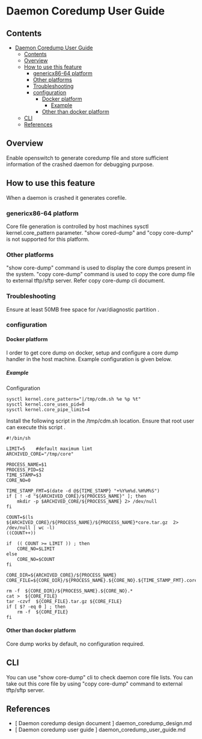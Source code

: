 # Daemon Coredump  User Guide

## Contents

- [Daemon Coredump  User Guide](#daemon-coredump-user-guide)
    - [Contents](#contents)
    - [Overview](#overview)
    - [How to use this feature](#how-to-use-this-feature)
        - [genericx86-64 platform](#genericx86-64-platform)
        - [Other platforms](#other-platforms)
        - [Troubleshooting](#troubleshooting)
        - [configuration](#configuration)
            - [Docker platform](#docker-platform)
                - [Example](#example)
            - [Other than docker platform](#other-than-docker-platform)
    - [CLI](#cli)
    - [References](#references)


## Overview
Enable openswitch to generate coredump file and store sufficient information of the crashed daemon for debugging purpose.

## How to use this feature
When a daemon is crashed it generates corefile.

### genericx86-64 platform
Core file generation is controlled by host machines sysctl kernel.core_pattern parameter.
"show cored-dump" and "copy core-dump" is not supported for this platform.

### Other platforms
"show core-dump" command is used to display the core dumps present in the system.
"copy core-dump" command is used to copy the core dump file to external tftp/sftp server. Refer copy core-dump cli document.

### Troubleshooting
Ensure at least 50MB free space for /var/diagnostic partition .

### configuration
#### Docker platform
I order to get core dump on docker, setup and configure a core dump handler in the host machine. Example configuration is given below.

##### Example
Configuration
```
sysctl kernel.core_pattern="|/tmp/cdm.sh %e %p %t"
sysctl kernel.core_uses_pid=0
sysctl kernel.core_pipe_limit=4
```

Install the following script in the /tmp/cdm.sh location.
Ensure that root user can execute this script .


```
#!/bin/sh

LIMIT=5    #default maximum limt
ARCHIVED_CORE="/tmp/core"

PROCESS_NAME=$1
PROCESS_PID=$2
TIME_STAMP=$3
CORE_NO=0

TIME_STAMP_FMT=$(date -d @${TIME_STAMP} "+%Y%m%d.%H%M%S")
if [ ! -d "${ARCHIVED_CORE}/${PROCESS_NAME}" ]; then
    mkdir -p $ARCHIVED_CORE/${PROCESS_NAME} 2> /dev/null
fi

COUNT=$(ls ${ARCHIVED_CORE}/${PROCESS_NAME}/${PROCESS_NAME}*core.tar.gz  2> /dev/null | wc -l)
((COUNT++))

if  (( COUNT >= LIMIT )) ; then
    CORE_NO=$LIMIT
else
    CORE_NO=$COUNT
fi

CORE_DIR=${ARCHIVED_CORE}/${PROCESS_NAME}
CORE_FILE=${CORE_DIR}/${PROCESS_NAME}.${CORE_NO}.${TIME_STAMP_FMT}.core

rm -f  ${CORE_DIR}/${PROCESS_NAME}.${CORE_NO}.*
cat >  ${CORE_FILE}
tar -czvf  ${CORE_FILE}.tar.gz ${CORE_FILE}
if [ $? -eq 0 ] ; then
    rm -f  ${CORE_FILE}
fi

```

#### Other than docker platform
Core dump works by default, no configuration required.

## CLI
You can use "show core-dump" cli to check daemon core file lists.
You can take out this core file by using "copy core-dump" command to external tftp/sftp server.

## References
* [ Daemon coredump design document ] daemon_coredump_design.md
* [ Daemon coredump user guide ] daemon_coredump_user_guide.md

